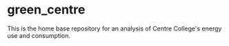 # green_centre

This is the home base repository for an analysis of Centre College's energy use and consumption. 
